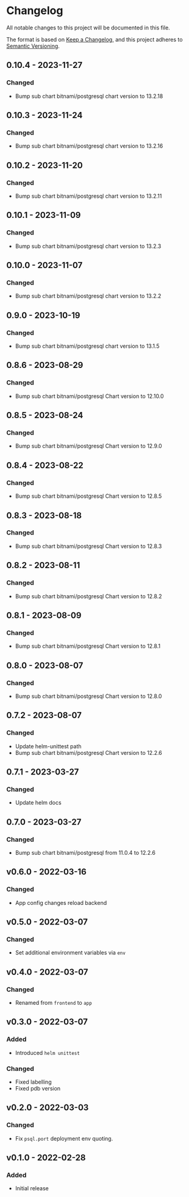 # Changelog

All notable changes to this project will be documented in this file.

The format is based on [Keep a Changelog](https://keepachangelog.com/en/1.0.0/),
and this project adheres to [Semantic Versioning](https://semver.org/spec/v2.0.0.html).

<!-- ## [UNRELEASED]
### Added
### Changed
### Deprecated
### Removed -->

## 0.10.4 - 2023-11-27

### Changed

- Bump sub chart bitnami/postgresql chart version to 13.2.18

## 0.10.3 - 2023-11-24

### Changed

- Bump sub chart bitnami/postgresql chart version to 13.2.16

## 0.10.2 - 2023-11-20

### Changed

- Bump sub chart bitnami/postgresql chart version to 13.2.11

## 0.10.1 - 2023-11-09

### Changed

- Bump sub chart bitnami/postgresql chart version to 13.2.3

## 0.10.0 - 2023-11-07

### Changed

- Bump sub chart bitnami/postgresql chart version to 13.2.2

## 0.9.0 - 2023-10-19

### Changed

- Bump sub chart bitnami/postgresql chart version to 13.1.5

## 0.8.6 - 2023-08-29

### Changed

- Bump sub chart bitnami/postgresql Chart version to 12.10.0

## 0.8.5 - 2023-08-24

### Changed

- Bump sub chart bitnami/postgresql Chart version to 12.9.0

## 0.8.4 - 2023-08-22

### Changed

- Bump sub chart bitnami/postgresql Chart version to 12.8.5

## 0.8.3 - 2023-08-18

### Changed

- Bump sub chart bitnami/postgresql Chart version to 12.8.3

## 0.8.2 - 2023-08-11

### Changed

- Bump sub chart bitnami/postgresql Chart version to 12.8.2

## 0.8.1 - 2023-08-09

### Changed

- Bump sub chart bitnami/postgresql Chart version to 12.8.1

## 0.8.0 - 2023-08-07

### Changed

- Bump sub chart bitnami/postgresql Chart version to 12.8.0

## 0.7.2 - 2023-08-07

### Changed

- Update helm-unittest path
- Bump sub chart bitnami/postgresql Chart version to 12.2.6

## 0.7.1 - 2023-03-27

### Changed

- Update helm docs

## 0.7.0 - 2023-03-27

### Changed

- Bump sub chart bitnami/postgresql from 11.0.4 to 12.2.6

## v0.6.0 - 2022-03-16

### Changed

- App config changes reload backend

## v0.5.0 - 2022-03-07

### Changed

- Set additional environment variables via `env`

## v0.4.0 - 2022-03-07

### Changed

- Renamed from `frontend` to `app`

## v0.3.0 - 2022-03-07

### Added

- Introduced `helm unittest`

### Changed

- Fixed labelling
- Fixed pdb version

## v0.2.0 - 2022-03-03

### Changed

- Fix `psql.port` deployment env quoting.

## v0.1.0 - 2022-02-28

### Added

- Initial release
